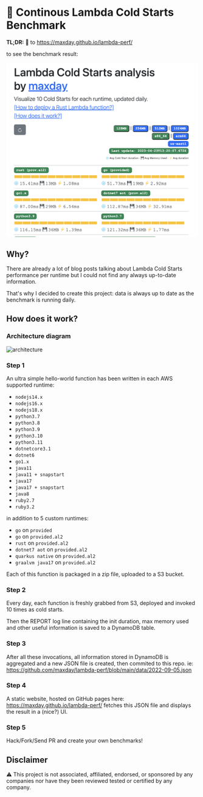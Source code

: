 # 🔄 Continous Lambda Cold Starts Benchmark 

**TL;DR:** 👀 to https://maxday.github.io/lambda-perf/

to see the benchmark result: 

![screenshot](https://github.com/maxday/lambda-perf/blob/main/docs/screenshot.png)

## Why?

There are already a lot of blog posts talking about Lambda Cold Starts performance per runtime but I could not find any always up-to-date information. 

That's why I decided to create this project: data is always up to date as the benchmark is running daily.

## How does it work?

### Architecture diagram

![architecture](https://github.com/maxday/lambda-perf/blob/main/docs/architecture.png?raw=true)

### Step 1
An ultra simple hello-world function has been written in each AWS supported runtime:
- `nodejs14.x`
- `nodejs16.x`
- `nodejs18.x`
- `python3.7`
- `python3.8`
- `python3.9`
- `python3.10`
- `python3.11`
- `dotnetcore3.1`
- `dotnet6`
- `go1.x`
- `java11`
- `java11 + snapstart`
- `java17`
- `java17 + snapstart`
- `java8`
- `ruby2.7`
- `ruby3.2`

in addition to 5 custom runtimes:
- `go` on `provided`
- `go` on `provided.al2`
- `rust` on `provided.al2`
- `dotnet7 aot` on `provided.al2`
- `quarkus native` on `provided.al2`
- `graalvm java17` on `provided.al2`

Each of this function is packaged in a zip file, uploaded to a S3 bucket.

### Step 2

Every day, each function is freshly grabbed from S3, deployed and invoked 10 times as cold starts.

Then the REPORT log line containing the init duration, max memory used and other useful information is saved to a DynamoDB table.

### Step 3

After all these invocations, all information stored in DynamoDB is aggregated and a new JSON file is created, then commited to this repo. ie: https://github.com/maxday/lambda-perf/blob/main/data/2022-09-05.json

### Step 4

A static website, hosted on GitHub pages here: https://maxday.github.io/lambda-perf/ fetches this JSON file and displays the result in a (nice?) UI.

### Step 5

Hack/Fork/Send PR and create your own benchmarks!

## Disclaimer

⚠️ This project is not associated, affiliated, endorsed, or sponsored by any companies nor have they been reviewed tested or certified by any company.
